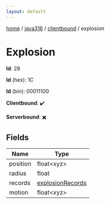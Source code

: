 ```yaml
---
layout: default
---
```


[home](/)  /  [java316](/protocol/java316)  /  [clientbound](/protocol/java316/clientbound)  /  explosion

# Explosion

**Id**: 28

**Id** (hex): 1C

**Id** (bin): 00011100

**Clientbound**: ✔️

**Serverbound**: ✖️

## Fields

Name | Type
---|---
position | float&lt;xyz&gt;
radius | float
records | [explosionRecords](/protocol/java316/arrays)
motion | float&lt;xyz&gt;


